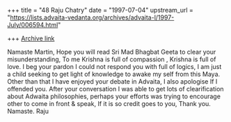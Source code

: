 +++
title = "48 Raju Chatry"
date = "1997-07-04"
upstream_url = "https://lists.advaita-vedanta.org/archives/advaita-l/1997-July/006594.html"

+++
[Archive link](https://lists.advaita-vedanta.org/archives/advaita-l/1997-July/006594.html)

Namaste Martin,
 Hope you will read Sri Mad Bhagbat Geeta to clear your misunderstanding, To
me Krishna is full of compassion , Krishna is full of love. I beg your pardon
I could not respond you with full of logics, I am just a child seeking to get
light of knowledge to awake my self from this Maya. Other than that I have
enjoyed your debate in Advaita, I also apologise If I  offended you. After
your conversation  I was able to get lots of clearification about Adwaita
 philosophies, perhaps your efforts was trying to encourage other to come in
front & speak, If it is so credit goes to you, Thank you. Namaste. Raju

